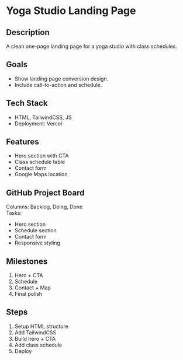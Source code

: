 # Yoga Studio Landing Page

## Description
A clean one-page landing page for a yoga studio with class schedules.

## Goals
- Show landing page conversion design.
- Include call-to-action and schedule.

## Tech Stack
- HTML, TailwindCSS, JS
- Deployment: Vercel

## Features
- Hero section with CTA
- Class schedule table
- Contact form
- Google Maps location

## GitHub Project Board
Columns: Backlog, Doing, Done  
Tasks:
- Hero section
- Schedule section
- Contact form
- Responsive styling

## Milestones
1. Hero + CTA
2. Schedule
3. Contact + Map
4. Final polish

## Steps
1. Setup HTML structure
2. Add TailwindCSS
3. Build hero + CTA
4. Add class schedule
5. Deploy

